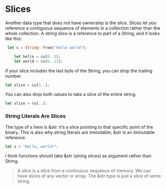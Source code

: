 # Slices
Another data type that does not have ownership is the slice. Slices let you reference a contiguous sequence of elements in a collection rather than the whole collection.
A string slice is a reference to part of a String, and it looks like this:
```rust
 let s = String::from("hello world");

    let hello = &s[0..5];
    let world = &s[6..11];
```
if your slice includes the last byte of the String, you can drop the trailing number. 
```rust
let slice = &s[3..];
```
You can also drop both values to take a slice of the entire string.
```rust
let slice = &s[..];
```
### String Literals Are Slices
The type of s here is &str: it’s a slice pointing to that specific point of the binary. This is also why string literals are immutable; &str is an immutable reference.

```rust
let s = "Hello, world!";
```
I think functions should take &str (string slices) as argument rather than String.

> A slice is a slice from a continuous sequence of memory. We can have slices of any vector or array. The &str type is just a slice of some string.

